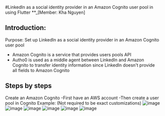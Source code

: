 #LinkedIn as a social identity provider in an Amazon Cognito user pool in using Flutter
**_[Member: Kha Nguyen]

## Introduction:
  Purpose: Set up LinkedIn as a social identity provider in an Amazon Cognito user pool
- Amazon Cognito is a service that provides users pools API
- Autho0 is used as a middle agent between LinkedIn and Amazon Cognito to transfer identity information since LinkedIn doesn't provide all fields to Amazon Cognito

## Steps by steps
Create an Amazon Cognito 
  -First have an AWS account
  -Then create a user pool in Cognito
  Example: (Not required to be exact customizations)
  ![image](https://github.com/KhaNguyen04/ArtSharing/assets/88961521/d20d5ddf-aa30-46e3-a88e-5852f3c5fe53)
  ![image](https://github.com/KhaNguyen04/ArtSharing/assets/88961521/4497a018-b551-48ef-8fdb-467876988fde)
  ![image](https://github.com/KhaNguyen04/ArtSharing/assets/88961521/6d7f19b3-fd56-4690-b090-dfb40c620aaf)
  ![image](https://github.com/KhaNguyen04/ArtSharing/assets/88961521/d5050791-28bc-4b29-8e57-b4a90e769f5b)
  ![image](https://github.com/KhaNguyen04/ArtSharing/assets/88961521/c067b824-e718-471a-8c42-d0fd1d05bbfd)
  ![image](https://github.com/KhaNguyen04/ArtSharing/assets/88961521/e9db170c-f123-4825-b0f3-10b7e585bd25)






